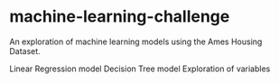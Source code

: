 # machine-learning-challenge

An exploration of machine learning models using the Ames Housing Dataset.

Linear Regression model
Decision Tree model
Exploration of variables

